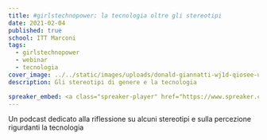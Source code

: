 ```yaml
---
title: #girlstechnopower: la tecnologia oltre gli stereotipi
date: 2021-02-04
published: true
school: ITT Marconi
tags:
  - girlstechnopower
  - webinar
  - tecnologia
cover_image: ../../static/images/uploads/donald-giannatti-wj1d-qiosee-unsplash.jpg
description: Gli stereotipi di genere e la tecnologia

spreaker_embed: <a class="spreaker-player" href="https://www.spreaker.com/s/1aeAFQK5Y8zu" data-resource="show_key=1aeAFQK5Y8zu" data-width="100%" data-height="200px" data-theme="dark" data-playlist="true" data-playlist-continuous="false" data-autoplay="false" data-live-autoplay="false" data-chapters-image="true" data-episode-image-position="right" data-hide-logo="false" data-hide-likes="false" data-hide-comments="false" data-hide-sharing="false" data-hide-download="true">Listen to "La tecnologia oltre gli stereotipi" on Spreaker.</a>
---
```

Un podcast dedicato alla riflessione su alcuni stereotipi e sulla percezione rigurdanti la tecnologia